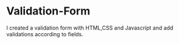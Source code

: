 # Validation-Form

I created a validation form with HTML,CSS and Javascript and add validations according to fields.
